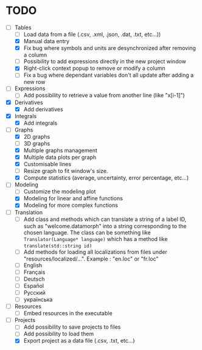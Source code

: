 # TODO

 - [ ] Tables
	- [ ] Load data from a file (.csv, .xml, .json, .dat, .txt, etc...))
	- [x] Manual data entry
	- [x] Fix bug where symbols and units are desynchronized after removing a column
	- [ ] Possibility to add expressions directly in the new project window
	- [x] Right-click context popup to remove or modify a column
	- [ ] Fix a bug where dependant variables don't all update after adding a new row

- [ ] Expressions
	- [ ] Add possibility to retrieve a value from another line (like "x[i-1]")

- [x] Derivatives
	- [x] Add derivatives
	
- [x] Integrals
	- [x] Add integrals

- [ ] Graphs
	- [x] 2D graphs
	- [ ] 3D graphs
	- [x] Multiple graphs management
	- [x] Multiple data plots per graph
	- [x] Customisable lines
	- [ ] Resize graph to fit window's size.
	- [x] Compute statistics (average, uncertainty, error percentage, etc...)

- [ ] Modeling
	- [ ] Customize the modeling plot
	- [x] Modeling for linear and affine functions
	- [x] Modeling for more complex functions

- [ ] Translation
	- [ ] Add class and methods which can translate a string of a label ID, such as "welcome.datamorph" into a string corresponding to the chosen language. The class can be something like `Translator(Language* language)` which has a method like `translate(std::string id)`
	- [ ] Add methods for loading all localizations from files under "resources/localized/...". Example : "en.loc" or "fr.loc"
	- [ ] English
	- [ ] Français
	- [ ] Deutsch
	- [ ] Español
	- [ ] Русский
	- [ ] українська

- [ ] Resources
	- [	] Embed resources in the executable

- [ ] Projects
	- [ ] Add possibility to save projects to files
	- [ ] Add possibility to load them
	- [x] Export project as a data file (.csv, .txt, etc...)
